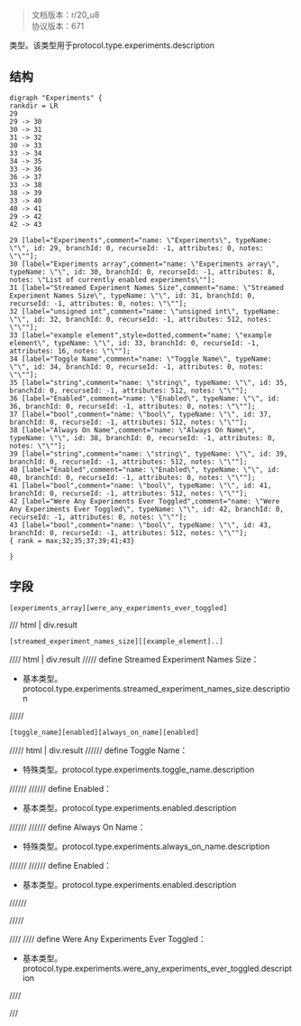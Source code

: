 # <!-- md:samp Experiments -->

> 文档版本：r/20_u8<br/>协议版本：671

<!-- md:samp Experiments -->类型。该类型用于protocol.type.experiments.description

## 结构

```viz
digraph "Experiments" {
rankdir = LR
29
29 -> 30
30 -> 31
31 -> 32
30 -> 33
33 -> 34
34 -> 35
33 -> 36
36 -> 37
33 -> 38
38 -> 39
33 -> 40
40 -> 41
29 -> 42
42 -> 43

29 [label="Experiments",comment="name: \"Experiments\", typeName: \"\", id: 29, branchId: 0, recurseId: -1, attributes: 0, notes: \"\""];
30 [label="Experiments array",comment="name: \"Experiments array\", typeName: \"\", id: 30, branchId: 0, recurseId: -1, attributes: 8, notes: \"List of currently enabled experiments\""];
31 [label="Streamed Experiment Names Size",comment="name: \"Streamed Experiment Names Size\", typeName: \"\", id: 31, branchId: 0, recurseId: -1, attributes: 0, notes: \"\""];
32 [label="unsigned int",comment="name: \"unsigned int\", typeName: \"\", id: 32, branchId: 0, recurseId: -1, attributes: 512, notes: \"\""];
33 [label="example element",style=dotted,comment="name: \"example element\", typeName: \"\", id: 33, branchId: 0, recurseId: -1, attributes: 16, notes: \"\""];
34 [label="Toggle Name",comment="name: \"Toggle Name\", typeName: \"\", id: 34, branchId: 0, recurseId: -1, attributes: 0, notes: \"\""];
35 [label="string",comment="name: \"string\", typeName: \"\", id: 35, branchId: 0, recurseId: -1, attributes: 512, notes: \"\""];
36 [label="Enabled",comment="name: \"Enabled\", typeName: \"\", id: 36, branchId: 0, recurseId: -1, attributes: 0, notes: \"\""];
37 [label="bool",comment="name: \"bool\", typeName: \"\", id: 37, branchId: 0, recurseId: -1, attributes: 512, notes: \"\""];
38 [label="Always On Name",comment="name: \"Always On Name\", typeName: \"\", id: 38, branchId: 0, recurseId: -1, attributes: 0, notes: \"\""];
39 [label="string",comment="name: \"string\", typeName: \"\", id: 39, branchId: 0, recurseId: -1, attributes: 512, notes: \"\""];
40 [label="Enabled",comment="name: \"Enabled\", typeName: \"\", id: 40, branchId: 0, recurseId: -1, attributes: 0, notes: \"\""];
41 [label="bool",comment="name: \"bool\", typeName: \"\", id: 41, branchId: 0, recurseId: -1, attributes: 512, notes: \"\""];
42 [label="Were Any Experiments Ever Toggled",comment="name: \"Were Any Experiments Ever Toggled\", typeName: \"\", id: 42, branchId: 0, recurseId: -1, attributes: 0, notes: \"\""];
43 [label="bool",comment="name: \"bool\", typeName: \"\", id: 43, branchId: 0, recurseId: -1, attributes: 512, notes: \"\""];
{ rank = max;32;35;37;39;41;43}

}

```

## 字段

```title='Experiments'
[experiments_array][were_any_experiments_ever_toggled]
```

/// html | div.result
```title='Experiments array'
[streamed_experiment_names_size][[example_element]..]
```

//// html | div.result
///// define
Streamed Experiment Names Size：<!-- md:samp unsigned int -->

- 基本类型。protocol.type.experiments.streamed_experiment_names_size.description


/////
```title='示例元素'
[toggle_name][enabled][always_on_name][enabled]
```

///// html | div.result
////// define
Toggle Name：[<!-- md:samp string -->](../types/string.md)

- 特殊类型。protocol.type.experiments.toggle_name.description


//////
////// define
Enabled：<!-- md:samp bool -->

- 基本类型。protocol.type.experiments.enabled.description


//////
////// define
Always On Name：[<!-- md:samp string -->](../types/string.md)

- 特殊类型。protocol.type.experiments.always_on_name.description


//////
////// define
Enabled：<!-- md:samp bool -->

- 基本类型。protocol.type.experiments.enabled.description


//////

/////

////
//// define
Were Any Experiments Ever Toggled：<!-- md:samp bool -->

- 基本类型。protocol.type.experiments.were_any_experiments_ever_toggled.description


////

///

